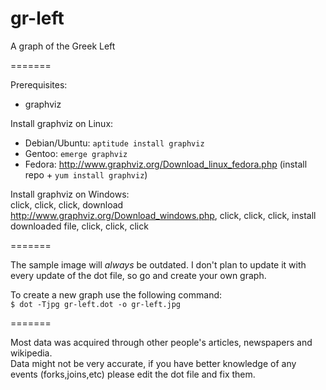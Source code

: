 gr-left
=======

A graph of the Greek Left

=======

Prerequisites:
 * graphviz

Install graphviz on Linux:

 * Debian/Ubuntu:  `aptitude install graphviz`
 * Gentoo:         `emerge graphviz` 
 * Fedora:          http://www.graphviz.org/Download_linux_fedora.php (install repo + `yum install graphviz`)

Install graphviz on Windows:  
click, click, click, download http://www.graphviz.org/Download_windows.php, click, click, click,
install downloaded file, click, click, click

=======

The sample image will _always_ be outdated. I don't plan to update it with every update of the dot file, so go and create your own graph.

To create a new graph use the following command:  
`$ dot -Tjpg gr-left.dot -o gr-left.jpg`

=======

Most data was acquired through other people's articles, newspapers and wikipedia.  
Data might not be very accurate, if you have better knowledge of any events (forks,joins,etc) please
edit the dot file and fix them.


